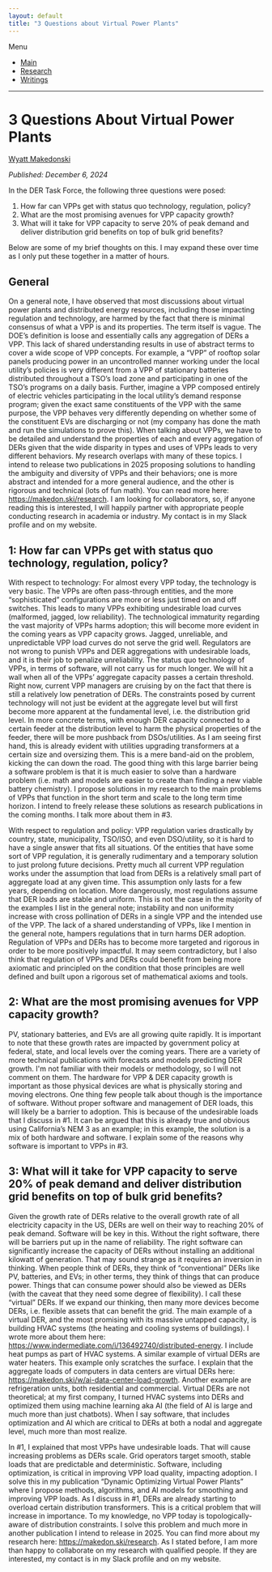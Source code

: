 ```yaml
---
layout: default
title: "3 Questions about Virtual Power Plants"
---
```


Menu
* [Main](https://makedon.ski/)
* [Research](https://makedon.ski/research)
* [Writings](https://makedon.ski/writings)

---

# 3 Questions About Virtual Power Plants
[Wyatt Makedonski](https://makedon.ski/)

*Published: December 6, 2024*

In the DER Task Force, the following three questions were posed:
1. How far can VPPs get with status quo technology, regulation, policy?
2. What are the most promising avenues for VPP capacity growth?
3. What will it take for VPP capacity to serve 20% of peak demand and deliver distribution grid benefits on top of bulk grid benefits?

Below are some of my brief thoughts on this. I may expand these over time as I only put these together in a matter of hours.

## General
On a general note, I have observed that most discussions about virtual power plants and distributed energy resources, including those impacting regulation and technology, are harmed by the fact that there is minimal consensus of what a VPP is and its properties. The term itself is vague. The DOE’s definition is loose and essentially calls any aggregation of DERs a VPP. This lack of shared understanding results in use of abstract terms to cover a wide scope of VPP concepts. For example, a “VPP” of rooftop solar panels producing power in an uncontrolled manner working under the local utility’s policies is very different from a VPP of stationary batteries distributed throughout a TSO’s load zone and participating in one of the TSO’s programs on a daily basis. Further, imagine a VPP composed entirely of electric vehicles participating in the local utility’s demand response program; given the exact same constituents of the VPP with the same purpose, the VPP behaves very differently depending on whether some of the constituent EVs are discharging or not (my company has done the math and run the simulations to prove this). When talking about VPPs, we have to be detailed and understand the properties of each and every aggregation of DERs given that the wide disparity in types and uses of VPPs leads to very different behaviors. My research overlaps with many of these topics. I intend to release two publications in 2025 proposing solutions to handling the ambiguity and diversity of VPPs and their behaviors; one is more abstract and intended for a more general audience, and the other is rigorous and technical (lots of fun math). You can read more here: https://makedon.ski/research. I am looking for collaborators, so, if anyone reading this is interested, I will happily partner with appropriate people conducting research in academia or industry. My contact is in my Slack profile and on my website.

## 1: How far can VPPs get with status quo technology, regulation, policy?
With respect to technology: For almost every VPP today, the technology is very basic. The VPPs are often pass-through entities, and the more “sophisticated” configurations are more or less just timed on and off switches. This leads to many VPPs exhibiting undesirable load curves (malformed, jagged, low reliability). The technological immaturity regarding the vast majority of VPPs harms adoption; this will become more evident in the coming years as VPP capacity grows. Jagged, unreliable, and unpredictable VPP load curves do not serve the grid well. Regulators are not wrong to punish VPPs and DER aggregations with undesirable loads, and it is their job to penalize unreliability. The status quo technology of VPPs, in terms of software, will not carry us for much longer. We will hit a wall when all of the VPPs’ aggregate capacity passes a certain threshold. Right now, current VPP managers are cruising by on the fact that there is still a relatively low penetration of DERs. The constraints posed by current technology will not just be evident at the aggregate level but will first become more apparent at the fundamental level, i.e. the distribution grid level. In more concrete terms, with enough DER capacity connected to a certain feeder at the distribution level to harm the physical properties of the feeder, there will be more pushback from DSOs/utilities. As I am seeing first hand, this is already evident with utilities upgrading transformers at a certain size and oversizing them. This is a mere band-aid on the problem, kicking the can down the road. The good thing with this large barrier being a software problem is that it is much easier to solve than a hardware problem (i.e. math and models are easier to create than finding a new viable battery chemistry). I propose solutions in my research to the main problems of VPPs that function in the short term and scale to the long term time horizon. I intend to freely release these solutions as research publications in the coming months. I talk more about them in #3.

With respect to regulation and policy: VPP regulation varies drastically by country, state, municipality, TSO/ISO, and even DSO/utility, so it is hard to have a single answer that fits all situations. Of the entities that have some sort of VPP regulation, it is generally rudimentary and a temporary solution to just prolong future decisions. Pretty much all current VPP regulation works under the assumption that load from DERs is a relatively small part of aggregate load at any given time. This assumption only lasts for a few years, depending on location. More dangerously, most regulations assume that DER loads are stable and uniform. This is not the case in the majority of the examples I list in the general note; instability and non uniformity increase with cross pollination of DERs in a single VPP and the intended use of the VPP. The lack of a shared understanding of VPPs, like I mention in the general note, hampers regulations that in turn harms DER adoption. Regulation of VPPs and DERs has to become more targeted and rigorous in order to be more positively impactful. It may seem contradictory, but I also think that regulation of VPPs and DERs could benefit from being more axiomatic and principled on the condition that those principles are well defined and built upon a rigorous set of mathematical axioms and tools.

## 2: What are the most promising avenues for VPP capacity growth?
PV, stationary batteries, and EVs are all growing quite rapidly. It is important to note that these growth rates are impacted by government policy at federal, state, and local levels over the coming years. There are a variety of more technical publications with forecasts and models predicting DER growth. I'm not familiar with their models or methodology, so I will not comment on them. The hardware for VPP & DER capacity growth is important as those physical devices are what is physically storing and moving electrons. One thing few people talk about though is the importance of software. Without proper software and management of DER loads, this will likely be a barrier to adoption. This is because of the undesirable loads that I discuss in #1. It can be argued that this is already true and obvious using California’s NEM 3 as an example; in this example, the solution is a mix of both hardware and software. I explain some of the reasons why software is important to VPPs in #3.

## 3: What will it take for VPP capacity to serve 20% of peak demand and deliver distribution grid benefits on top of bulk grid benefits?
Given the growth rate of DERs relative to the overall growth rate of all electricity capacity in the US, DERs are well on their way to reaching 20% of peak demand. Software will be key in this. Without the right software, there will be barriers put up in the name of reliability. The right software can significantly increase the capacity of DERs without installing an additional kilowatt of generation. That may sound strange as it requires an inversion in thinking. When people think of DERs, they think of “conventional” DERs like PV, batteries, and EVs; in other terms, they think of things that can produce power. Things that can consume power should also be viewed as DERs (with the caveat that they need some degree of flexibility). I call these “virtual” DERs. If we expand our thinking, then many more devices become DERs, i.e. flexible assets that can benefit the grid. The main example of a virtual DER, and the most promising with its massive untapped capacity, is building HVAC systems (the heating and cooling systems of buildings). I wrote more about them here: https://www.indermediate.com/i/136492740/distributed-energy. I include heat pumps as part of HVAC systems. A similar example of virtual DERs are water heaters. This example only scratches the surface. I explain that the aggregate loads of computers in data centers are virtual DERs here: https://makedon.ski/w/ai-data-center-load-growth. Another example are refrigeration units, both residential and commercial. Virtual DERs are not theoretical; at my first company, I turned HVAC systems into DERs and optimized them using machine learning aka AI (the field of AI is large and much more than just chatbots). When I say software, that includes optimization and AI which are critical to DERs at both a nodal and aggregate level, much more than most realize.

In #1, I explained that most VPPs have undesirable loads. That will cause increasing problems as DERs scale. Grid operators target smooth, stable loads that are predictable and deterministic. Software, including optimization, is critical in improving VPP load quality, impacting adoption. I solve this in my publication “Dynamic Optimizing Virtual Power Plants” where I propose methods, algorithms, and AI models for smoothing and improving VPP loads. As I discuss in #1, DERs are already starting to overload certain distribution transformers. This is a critical problem that will increase in importance. To my knowledge, no VPP today is topologically-aware of distribution constraints. I solve this problem and much more in another publication I intend to release in 2025. You can find more about my research here: https://makedon.ski/research. As I stated before, I am more than happy to collaborate on my research with qualified people. If they are interested, my contact is in my Slack profile and on my website.
